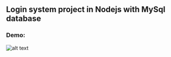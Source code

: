 ## Login system project in Nodejs with MySql database   
### Demo: 
![alt text](https://github.com/GiongfNef/Some-Simple-WebsitEs/blob/main/Nodejs/demo.jpg)  
  


